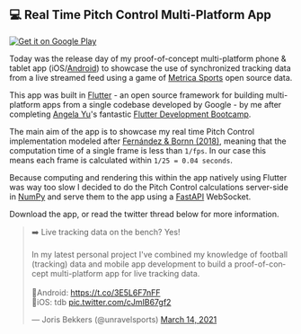 ## 💻 Real Time Pitch Control Multi-Platform App

<a href='https://play.google.com/store/apps/details?id=com.unravelsports.base_app&pcampaignid=pcampaignidMKT-Other-global-all-co-prtnr-py-PartBadge-Mar2515-1'><img alt='Get it on Google Play' src='https://play.google.com/intl/en_us/badges/static/images/badges/en_badge_web_generic.png'/></a>

Today was the release day of my proof-of-concept multi-platform phone & tablet app (iOS/[Android](https://play.google.com/store/apps/details?id=com.unravelsports.base_app)) 
to showcase the use of synchronized tracking data from a live streamed feed using a game of [Metrica Sports](https://github.com/metrica-sports/sample-data) 
open source data. 

This app was built in [Flutter](https://flutter.dev/) - an open source framework for building multi-platform apps from a single codebase developed by Google - by me after completing [Angela Yu](https://twitter.com/yu_angela?lang=en)'s fantastic [Flutter Development Bootcamp](https://www.udemy.com/course/flutter-bootcamp-with-dart/).

The main aim of the app is to showcase my real time Pitch Control implementation modeled after [Fernández & Bornn (2018)](https://www.researchgate.net/publication/324942294_Wide_Open_Spaces_A_statistical_technique_for_measuring_space_creation_in_professional_soccer), 
meaning that the computation time of a single frame is less than `1/fps`. In our case this means each frame is calculated within `1/25 = 0.04 seconds`.

Because computing and rendering this within the app natively using Flutter was way too slow I decided to do the Pitch Control calculations server-side in [NumPy](https://numpy.org/) and 
serve them to the app using a [FastAPI](https://fastapi.tiangolo.com/) WebSocket.

Download the app, or read the twitter thread below for more information.

<blockquote class="twitter-tweet"><p lang="en" dir="ltr">➡️ Live tracking data on the bench? Yes! <br><br>In my latest personal project I&#39;ve combined my knowledge of football (tracking) data and mobile app development to build a proof-of-concept multi-platform app for live tracking data.<br><br>🔗Android: <a href="https://t.co/3E5L6F7nFF">https://t.co/3E5L6F7nFF</a><br>🔗iOS: tdb <a href="https://t.co/cJmIB67gf2">pic.twitter.com/cJmIB67gf2</a></p>&mdash; Joris Bekkers (@unravelsports) <a href="https://twitter.com/unravelsports/status/1371084163823075334?ref_src=twsrc%5Etfw">March 14, 2021</a></blockquote> <script async src="https://platform.twitter.com/widgets.js" charset="utf-8"></script>
